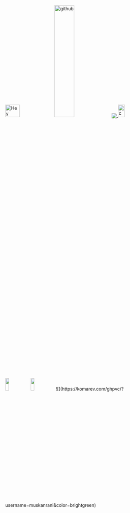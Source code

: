 <img src="https://cdn.dribbble.com/users/4770/screenshots/300576/attachments/12205/hey-1.png" alt="Hey" width="30%" height="10%">
<img src="https://media.giphy.com/media/du3J3cXyzhj75IOgvA/giphy.gif" alt="github" width="35%" height="30%">


<a href="https://github.com/muskanrani/github-readme-stats">
  <img align="center" src="https://github-readme-stats.vercel.app/api/top-langs/?username=muskanrani&layout=compact" />
</a>

<img src="https://i1.wp.com/slfgchurch.com/wp-content/uploads/2019/08/lets-connect-1.png?ssl=1" alt="connect" width="20%" height="10%">
<a href="https://www.hackerrank.com/Muskan_Rani">
      <img src="https://additionalknowledge.files.wordpress.com/2017/12/hackerrank.png?w=600" height="10%" ; width="15%" ;></img></a>
<a href="https://www.linkedin.com/in/muskan-rani-980553188/">
  <img src="https://logos-world.net/wp-content/uploads/2020/04/Linkedin-Logo-2011%E2%80%932019.png" height="10%" ; width="15%" ; margin-left:20px;></img></a>
        ![](https://komarev.com/ghpvc/?username=muskanrani&color=brightgreen)
